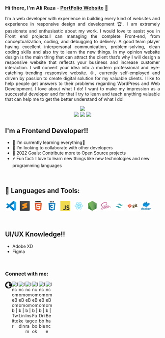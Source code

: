 <!-- @format -->

### Hi there, I'm Ali Raza - [PortFolio Website][website] 👋

<p align="justify">
I’m a web developer with experience in building every kind of websites and experience in responsive design and development 🏆. I am extremely passionate and enthusiastic about my work. I would love to assist you in Front end projects.I can managing the complete Front-end, from conceptualization,
coding, and debugging to delivery. A good team player having excellent interpersonal communication, problem-solving, clean coding skills and also try to learn the new things. In my opinion website design is the main thing that can attract the client that’s why I will design a responsive website that reflects your business and increase customer interaction. I will convert your idea into a modern professional and eye-catching trending responsive website. 🌐, currently self-employed and driven by passion to create digital solution for my valuable clients. I like to help people get answers to their problems regarding WordPress and Web Development. I love about what I do! I want to make my impression as a  successful developer and for that I try to learn and teach anything valuable that can help me to get the better understand of what I do!
</p>

<div id="header" align="center">
  <img src="https://media.giphy.com/media/M9gbBd9nbDrOTu1Mqx/giphy.gif" width="100"/>
</div>

<div id="badges" align="center">
  <a href="https://twitter.com/AliRaza55795782"><img src="https://img.shields.io/badge/twitter-blue?style=flat&logo=twitter&labelColor=black"/></a>
  <a href="https://www.linkedin.com/in/ali-raza-7689901a7/"><img src="https://img.shields.io/badge/LinkedIn-blue?style=flat&logo=linkedin&labelColor=black"/></a>
   <a href="https://www.facebook.com/profile.php?id=100006145513818"><img src="https://img.shields.io/badge/Facebook-blue?style=flat&logo=facebook&labelColor=black"/></a>
  </div>


## I'm a Frontend Developer!!

- 🌱 I’m currently learning everything🤣
- 👯 I’m looking to collaborate with other developers
- 🥅 2022 Goals: Contribute more to Open Source projects
- ⚡ Fun fact: I love to learn new things like new technologies and new programming languages
<br/>

## 🧰 Languages and Tools:
<p>
<img src="https://raw.githubusercontent.com/github/explore/80688e429a7d4ef2fca1e82350fe8e3517d3494d/topics/visual-studio-code/visual-studio-code.png" alt="Vs Code"  width="32px" style="vertical-align:top; margin:4px">
<img src="https://raw.githubusercontent.com/github/explore/80688e429a7d4ef2fca1e82350fe8e3517d3494d/topics/sublime-text/sublime-text.png" alt="Sublime Text"  width="32px" style="vertical-align:top; margin:4px">
<img src="https://raw.githubusercontent.com/github/explore/80688e429a7d4ef2fca1e82350fe8e3517d3494d/topics/html/html.png" alt="Html"  width="32px" style="vertical-align:top; margin:4px">
<img src="https://raw.githubusercontent.com/github/explore/80688e429a7d4ef2fca1e82350fe8e3517d3494d/topics/css/css.png" alt="CSS"  width="32px" style="vertical-align:top; margin:4px">
<img src="https://raw.githubusercontent.com/github/explore/80688e429a7d4ef2fca1e82350fe8e3517d3494d/topics/javascript/javascript.png" alt="JavaScript"  width="32px"style="vertical-align:top; margin:4px">
<img src="https://raw.githubusercontent.com/github/explore/80688e429a7d4ef2fca1e82350fe8e3517d3494d/topics/react/react.png" alt="React"  width="32px" style="vertical-align:top; margin:4px">
<img src="https://raw.githubusercontent.com/github/explore/80688e429a7d4ef2fca1e82350fe8e3517d3494d/topics/nodejs/nodejs.png" alt="Nodejs"  width="32px" style="vertical-align:top; margin:4px">
<img src="https://raw.githubusercontent.com/github/explore/80688e429a7d4ef2fca1e82350fe8e3517d3494d/topics/sass/sass.png" alt="sql"  width="32px" style="vertical-align:top; margin:4px">
<img src="https://raw.githubusercontent.com/github/explore/80688e429a7d4ef2fca1e82350fe8e3517d3494d/topics/tailwind/tailwind.png" alt="TailwindCSS"  width="32px" style="vertical-align:top; margin:4px">
<img src="https://raw.githubusercontent.com/github/explore/80688e429a7d4ef2fca1e82350fe8e3517d3494d/topics/git/git.png" alt="Git"  width="32px" style="vertical-align:top; margin:4px">
<img src="https://raw.githubusercontent.com/github/explore/80688e429a7d4ef2fca1e82350fe8e3517d3494d/topics/docker/docker.png" alt="Docker"  width="32px" style="vertical-align:top; margin:4px">
</p>

<br />

## UI/UX Knowledge!!

- Adobe XD
- Figma 
<br/>

### Connect with me:

[<img align="left" alt="incomebomb.com" width="22px" src="https://raw.githubusercontent.com/iconic/open-iconic/master/svg/globe.svg" />][website]
[<img align="left" alt="IncomeBomb | Twitter" width="22px" src="https://cdn.jsdelivr.net/npm/simple-icons@v3/icons/twitter.svg" />][twitter]
[<img align="left" alt="IncomeBomb | LinkedIn" width="22px" src="https://cdn.jsdelivr.net/npm/simple-icons@v3/icons/linkedin.svg" />][linkedin]
[<img align="left" alt="IncomeBomb | Instagram" width="22px" src="https://cdn.jsdelivr.net/npm/simple-icons@v3/icons/instagram.svg" />][instagram]
[<img align="left" alt="IncomeBomb | Facebook" width="22px" src="https://cdn.jsdelivr.net/npm/simple-icons@v3/icons/facebook.svg" />][facebook]
[<img align="left" alt="IncomeBomb | Dribbble" width="22px" src="https://cdn.jsdelivr.net/npm/simple-icons@v3/icons/dribbble.svg" />][dribbble]
[<img align="left" alt="IncomeBomb | Behance" width="22px" src="https://cdn.jsdelivr.net/npm/simple-icons@v3/icons/behance.svg" />][behance]

<br /><br/>
    
[website]: http://alirazadev.herokuapp.com/
[twitter]: https://twitter.com/AliRaza55795782
[instagram]: https://www.instagram.com/alirazasaqib786/
[linkedin]: https://www.linkedin.com/in/ali-raza-7689901a7/
[dribbble]: https://dribbble.com/Alirazasaqib
[behance]: https://www.behance.net/AliRazaSaqib
[facebook]: https://web.facebook.com/profile.php?id=100006145513818



